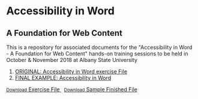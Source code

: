 # Accessibility in Word
## A Foundation for Web Content
This is a repository for associated documents for the "Accessibility in Word - A Foundation for Web Content" hands-on training sessions to be held in October & November 2018 at Albany State University

1. [ORIGINAL: Accessibility in Word exercise File](../../raw/master/docs/Accessibility-in-Word-ORIGINAL.docx)
2. [FINAL EXAMPLE: Accessibility in Word](../../raw/master/docs/Accessibility-in-Word-FINAL.docx)

<div id="hands-on">
  <a href="../../raw/master/docs/Accessibility-in-Word-ORIGINAL.docx" class="button">
    <small>Download</small>
    Exercise File
  </a>
  &nbsp;  
  <a href="../../raw/master/docs/Accessibility-in-Word-FINAL.docx" class="button">
    <small>Download</small>
    Sample Finished File
  </a>
</div>
